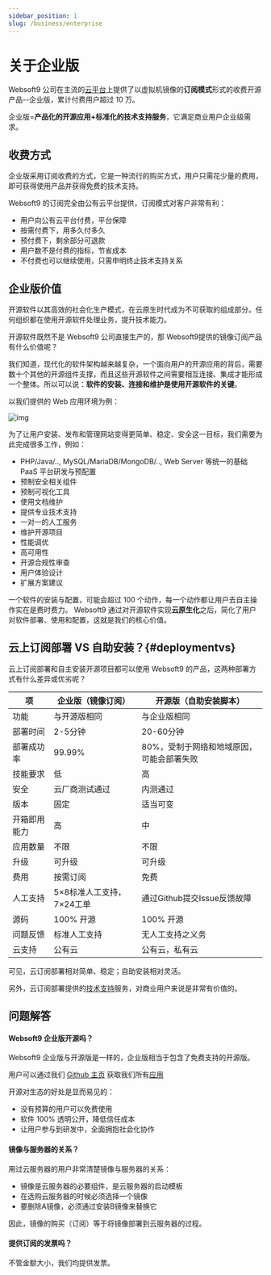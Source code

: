 ```yaml
---
sidebar_position: 1
slug: /business/enterprise
---
```


# 关于企业版

Websoft9 公司在主流的[云平台](../install/cloud)上提供了以虚拟机镜像的**订阅模式**形式的收费开源产品--企业版，累计付费用户超过 10 万。

企业版=**产品化的开源应用+标准化的技术支持服务**，它满足商业用户企业级需求。

## 收费方式

企业版采用订阅收费的方式，它是一种流行的购买方式，用户只需花少量的费用，即可获得使用产品并获得免费的技术支持。  

Websoft9 的订阅完全由公有云平台提供，订阅模式对客户非常有利：

* 用户向公有云平台付费，平台保障
* 按需付费下，用多久付多久
* 预付费下，剩余部分可退款
* 用户数不是付费的指标，节省成本
* 不付费也可以继续使用，只需申明终止技术支持关系

## 企业版价值

开源软件以其高效的社会化生产模式，在云原生时代成为不可获取的组成部分。任何组织都在使用开源软件处理业务，提升技术能力。 
 
开源软件既然不是 Websoft9 公司直接生产的，那 Websoft9提供的镜像订阅产品有什么价值呢？

我们知道，现代化的软件架构越来越复杂，一个面向用户的开源应用的背后，需要数十个其他的开源组件支撑，而且这些开源软件之间需要相互连接、集成才能形成一个整体。所以可以说：**软件的安装、连接和维护是使用开源软件的关键**。

以我们提供的 Web 应用环境为例：

![img](https://libs.websoft9.com/Websoft9/DocsPicture/zh/wamp/php-infra-websoft9.png)

为了让用户安装、发布和管理网站变得更简单、稳定、安全这一目标，我们需要为此完成很多工作，例如：

* PHP/Java/.., MySQL/MariaDB/MongoDB/.., Web Server 等统一的基础 PaaS 平台研发与预配置
* 预制安全相关组件
* 预制可视化工具
* 使用文档维护
* 提供专业技术支持
* 一对一的人工服务
* 维护开源项目
* 性能调优
* 高可用性
* 开源合规性审查
* 用户体验设计
* 扩展方案建议

一个软件的安装与配置，可能会超过 100 个动作，每一个动作都让用户去自主操作实在是费时费力。  Websoft9 通过对开源软件实现**云原生化**之后，简化了用户对软件部署、使用和配置，这就是我们的核心价值。


## 云上订阅部署 VS 自助安装？{#deploymentvs}

云上订阅部署和自主安装开源项目都可以使用 Websoft9 的产品，这两种部署方式有什么差异或优劣呢？

|  项   |  企业版（镜像订阅）   |  开源版（自助安装脚本）   |
| --- | --- | --- |
|  功能   |  与开源版相同   |  与企业版相同   |
|  部署时间   |  2-5分钟   |  20-60分钟   |
|  部署成功率   |  99.99%   |  80%，受制于网络和地域原因，可能会部署失败   |
|  技能要求   |  低   |  高   |
|  安全   |  云厂商测试通过   |  内测通过   |
|  版本   |  固定   |  适当可变   |
|  开箱即用能力   |  高   |  中   |
|  应用数量   |  不限   |  不限   |
|  升级   |  可升级   | 可升级   |
|  费用   |  按需订阅  |  免费   |
|  人工支持   |  5×8标准人工支持，7×24工单  |  通过Github提交Issue反馈故障   |
|  源码   |  100% 开源  |  100% 开源   |
|  问题反馈   |  标准人工支持  |  无人工支持之义务   |
|  云支持   |  公有云  |  公有云，私有云   |

可见，云订阅部署相对简单、稳定；自助安装相对灵活。   

另外，云订阅部署提供的[技术支持](../helpdesk)服务，对商业用户来说是非常有价值的。 


## 问题解答

#### Websoft9 企业版开源吗？

Websoft9 企业版与开源版是一样的，企业版相当于包含了免费支持的开源版。  

用户可以通过我们 [Github 主页](https://github.com/Websoft9) 获取我们所有[应用](../apps)  

开源对生态的好处是显而易见的：

* 没有预算的用户可以免费使用
* 软件 100% 透明公开，降低信任成本
* 让用户参与到研发中，全面拥抱社会化协作


#### 镜像与服务器的关系？

用过云服务器的用户非常清楚镜像与服务器的关系：

* 镜像是云服务器的必要组件，是云服务器的启动模板
* 在选购云服务器的时候必须选择一个镜像
* 要删除A镜像，必须通过安装B镜像来替换它

因此，镜像的购买（订阅）等于将镜像部署到云服务器的过程。

#### 提供订阅的发票吗？

不管金额大小，我们均提供发票。